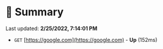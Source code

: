 # 📖 Summary
Last updated: **2/25/2022, 7:14:01 PM**

- `GET` [https://google.com](https://google.com) - **Up** (152ms)
